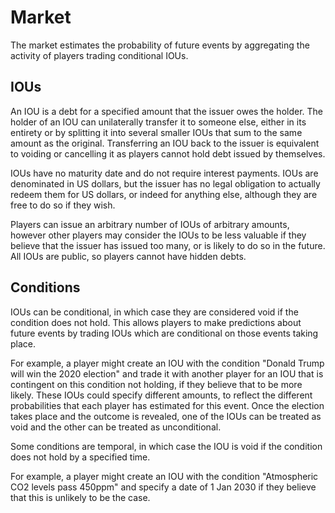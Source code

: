 # Market

The market estimates the probability of future events by aggregating the
activity of players trading conditional IOUs.

## IOUs

An IOU is a debt for a specified amount that the issuer owes the holder. The
holder of an IOU can unilaterally transfer it to someone else, either in its
entirety or by splitting it into several smaller IOUs that sum to the same
amount as the original. Transferring an IOU back to the issuer is equivalent
to voiding or cancelling it as players cannot hold debt issued by themselves.

IOUs have no maturity date and do not require interest payments. IOUs are
denominated in US dollars, but the issuer has no legal obligation to actually
redeem them for US dollars, or indeed for anything else, although they are
free to do so if they wish.

Players can issue an arbitrary number of IOUs of arbitrary amounts, however
other players may consider the IOUs to be less valuable if they believe that
the issuer has issued too many, or is likely to do so in the future. All IOUs
are public, so players cannot have hidden debts.

## Conditions

IOUs can be conditional, in which case they are considered void if the
condition does not hold. This allows players to make predictions about future
events by trading IOUs which are conditional on those events taking place.

For example, a player might create an IOU with the condition "Donald Trump
will win the 2020 election" and trade it with another player for an IOU that
is contingent on this condition not holding, if they believe that to be more
likely. These IOUs could specify different amounts, to reflect the different
probabilities that each player has estimated for this event. Once the election
takes place and the outcome is revealed, one of the IOUs can be treated as
void and the other can be treated as unconditional.

Some conditions are temporal, in which case the IOU is void if the condition
does not hold by a specified time.

For example, a player might create an IOU with the condition "Atmospheric CO2
levels pass 450ppm" and specify a date of 1 Jan 2030 if they believe that this
is unlikely to be the case.


